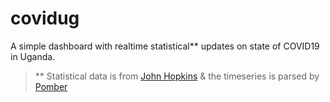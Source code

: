 # covidug

A simple dashboard with realtime statistical** updates on state of COVID19 in Uganda.


 >** Statistical data is from [John Hopkins](github.com/CSSEGISandData/COVID-19/) & the timeseries is parsed by [Pomber](github.com/pomber/covid19)
